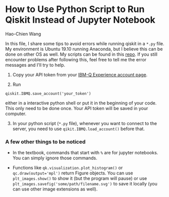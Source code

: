 # How to Use Python Script to Run Qiskit Instead of Jupyter Notebook

Hao-Chien Wang

In this file, I share some tips to avoid errors while running qiskit in a `*.py`
file. My environment is Ubuntu 19.10 running Anaconda, but I believe this can
be done on other OS as well. My scripts can be found in this [repo](https://github.com/fhcwcsy/quantum_computing_practice).
If you still encounter problems after following this,
feel free to tell me the error messages and I'll try to help.

1. Copy your API token from your [IBM-Q Experience account page](https://quantum-computing.ibm.com/account).

2. Run

```{python}
qiskit.IBMQ.save_account('your_token')
```
either in a interactive python shell or put it in the beginning of your code.
This only need to be done once. Your API token will be saved in your computer.

3. In your python script (`*.py` file), whenever you want to connect to the server,
you need to use `qikit.IBMQ.load_account()` before that.

### A few other things to be noticed

- In the textbook, commands that start with `%` are for jupyter notebooks. You
can simply ignore those commands. 

- Functions like `qk.visualization.plot_histogram()` or `qc.draw(output='mpl')`
return Figure objects. You can use `plt_images.show()` to show it (but the program
will pause) or use `plt_images.savefig('some/path/filename.svg')` to save it
locally (you can use other image extensions as well).

